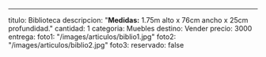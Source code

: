 ---
titulo: Biblioteca
descripcion: "**Medidas:** 1.75m alto x 76cm ancho x 25cm profundidad."
cantidad: 1
categoria: Muebles
destino: Vender
precio: 3000
entrega: 
foto1: "/images/articulos/biblio1.jpg"
foto2: "/images/articulos/biblio2.jpg"
foto3: 
reservado: false
